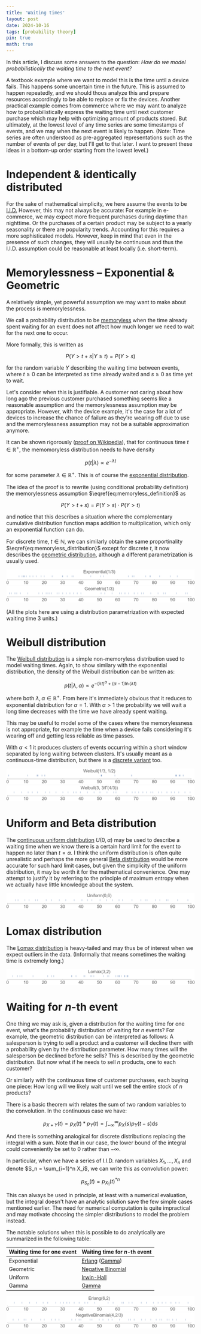 ```yaml
---
title: 'Waiting times'
layout: post
date: 2024-10-16
tags: [probability theory]
pin: true
math: true
---
```


In this article, I discuss some answers to the question:
_How do we model probabilistically the waiting time to the next event?_

A textbook example where we want to model this is the time until a device fails. This happens some uncertain time in the future.
This is assumed to happen repeatedly, and we should thous analyze this and prepare resources accordingly to be able to replace or fix the devices.
Another practical example comes from commerce where we may want to analyze how to probabilistically express the waiting time until
next customer purchase which may help with optimizing amount of products stored.
But ultimately, at the lowest level of any time series are some timestamps of events,
and we may when the next event is likely to happen.
(Note: Time series are often understood as pre-aggregated representations such as the number of events of per day,
but I'll get to that later.
I want to present these ideas in a bottom-up order starting from the lowest level.)

# Independent & identically distributed
For the sake of mathematical simplicity, we here assume the events to be [I.I.D.](https://en.wikipedia.org/wiki/Independent_and_identically_distributed_random_variables)
However, this may not always be accurate:
For example in e-commerce, we may expect more frequent purchases during daytime than nighttime. 
Or the purchases of a certain product may be subject to a yearly seasonality or there are popularity trends. 
Accounting for this requires a more sophisticated models.
However, keep in mind that even in the presence of such changes, they will usually be continuous
and thus the I.I.D. assumption could be reasonable at least locally (i.e. short-term).

# Memorylessness – Exponential & Geometric
A relatively simple, yet powerful assumption we may want to make about the process is memorylessness.

We call a probability distribution to be [memoryless](https://en.wikipedia.org/wiki/Memorylessness) when 
the time already spent waiting for an event does not affect how much longer we need to wait for the next one to occur.

More formally, this is written as 

$$\begin{equation} \label{eq:memoryless_definition} P(Y > t+s | Y \ge t)=P(Y > s) \end{equation}$$

for the random variable $Y$ describing the waiting time between events, where $t\ge0$ can be interpreted as time already waited and $s\ge0$ as time yet to wait.
    
Let's consider when this is justifiable.
A customer not caring about how long ago the previous customer purchased something seems like a reasonable assumption and the memorylessness assumption may be appropriate.
However, with the device example, it's the case for a lot of devices to increase the chance of failure as they're wearing off due to use and the memorylessness assumption may not be a suitable approximation anymore. 

It can be shown rigorously ([proof on Wikipedia](https://en.wikipedia.org/wiki/Memorylessness)), that for continuous time $t \in \mathbb{R}^+$, the memomoryless distribution
needs to have density 

$$\begin{equation}\label{eq:memoryless_distribution} p(t|\lambda) \propto e^{-\lambda t} \end{equation}$$

for some parameter $\lambda \in \mathbb{R}^+$.
This is of course the [exponential distribution](https://en.wikipedia.org/wiki/Exponential_distribution).

The idea of the proof is to rewrite (using conditional probability definition) the memorylessness assumption $\eqref{eq:memoryless_definition}$ as

$$P(Y > t+s) = P(Y > s) \cdot P(Y > t)$$

and notice that this describes a situation where the complementary cumulative distribution function maps addition to multiplication,
which only an exponential function can do.

For discrete time, $t \in \mathbb{N}$, we can similarly obtain the same proportinality $\eqref{eq:memoryless_distribution}$
except for discrete $t$, it now describes the [geometric distribution](https://en.wikipedia.org/wiki/Geometric_distribution),
although a different parametrization is usually used.

![](/assets/images/exponential_events.png "Sample waiting times from Exponential(1/3) distribution")
![](/assets/images/geometric_events.png "Sample waiting times Geometric(1/3) distribution")

(All the plots here are using a distribution parametrization with expected waiting time 3 units.)

# Weibull distribution
The [Weibull distribution](https://en.wikipedia.org/wiki/Weibull_distribution) is a simple non-memoryless distribution used to model waiting times.
Again, to show similary with the exponential distribution, the density of the Weibull distribution can be written as:

$$ p(t|\lambda,\alpha) \propto e^{- (\lambda t)^{\alpha} + (\alpha-1)\ln(\lambda t)} $$

where both $\lambda,\alpha \in \mathbb{R}^+$.
From here it's immediately obvious that it reduces to exponential distribution for <nobr>$\alpha=1$.</nobr>
With $\alpha>1$ the probability we will wait a long time decreases with the time we have already spent waiting.

This may be useful to model some of the cases where the memorylessness is not appropriate,
for example the time when a device fails considering it's wearing off and getting less reliable as time passes.

With $\alpha<1$ it produces clusters of events occurring within a short window separated by long waiting between clusters. 
It's usually meant as a continuous-time distribution, but there is a [discrete variant](https://en.wikipedia.org/wiki/Discrete_Weibull_distribution) too.

![](/assets/images/weibull_events1.png "Sample waiting times from Weibull(1/3, 1/2) distribution")
![](/assets/images/weibull_events2.png "Sample waiting times from Weibull(3, 3/Γ(4/3)) distribution")


# Uniform and Beta distribution
The [continuous uniform distribution](https://en.wikipedia.org/wiki/Continuous_uniform_distribution) $U(0, \alpha)$ may be used to describe a waiting time when we know there is a certain hard limit for the event to happen no later than $t=\alpha$.
I think the uniform distribution is often quite unrealistic and perhaps the more general [Beta distribution](https://en.wikipedia.org/wiki/Beta_distribution) would be more accurate for such hard limit cases,
but given the simplicity of the uniform distribution, it may be worth it for the mathematical convenience.
One may attempt to justify it by referring to the principle of maximum entropy when we actually have little knowledge about the system.

![](/assets/images/uniform_events.png "Sample waiting times from continuous Uniform(0,6) distribution")

# Lomax distribution
The [Lomax distribution](https://en.wikipedia.org/wiki/Lomax_distribution) is heavy-tailed and may thus be of interest when we expect outliers in the data. 
(Informally that means sometimes the waiting time is extremely long.)

![](/assets/images/lomax_events.png "Sample waiting times from Lomax(3,2) distribution")


# Waiting for $n$-th event
One thing we may ask is, given a distribution for the waiting time for one event, what's the probability distribution of waiting for $n$ events?
For example, the geometric distribution can be interpreted as follows:
A salesperson is trying to sell a product and a customer will decline them with a probability given by the distribution parameter.
How many times will the salesperson be declined before he sells? This is described by the geometric distribution.
But now what if he needs to sell $n$ products, one to each customer?

Or similarly with the continuous time of customer purchases, each buying one piece: How long will we likely wait until we sell the entire stock of $n$ products? 

There is a basic theorem with relates the sum of two random variables to the convolution. In the continuous case we have:

$$p_{X+Y}(t) = p_X(t) \ast p_Y(t) = \int_{-\infty}^{\infty} p_X(s) p_Y(t-s) \mathrm{d}s$$

And there is something analogical for discrete distributions replacing the integral with a sum.
Note that in our case, the lower bound of the integral could conveniently be set to $0$ rather than $-\infty$.

In particular, when we have a series of I.I.D. random variables $X_1, ..., X_n$
and denote $S_n = \sum_{i=1}^n X_i$, we can write this as convolution power:

$$p_{S_n}(t) = p_{X_1}(t)^{\ast n}$$

This can always be used in principle, at least with a numerical evaluation, but the integral doesn't have an analytic solution save the few simple cases mentioned earlier.
The need for numerical computation is quite impractical and may motivate choosing the simpler distributions to model the problem instead.

The notable solutions when this is possible to do analytically are summarized in the following table:

| Waiting time for one event | Waiting time for $n$-th event                                                                                           |
|----------------------------|-------------------------------------------------------------------------------------------------------------------------|
| Exponential                | [Erlang](https://en.wikipedia.org/wiki/Erlang_distribution) ([Gamma](https://en.wikipedia.org/wiki/Gamma_distribution)) |
| Geometric                  | [Negative Binomial](https://en.wikipedia.org/wiki/Negative_binomial_distribution)                                       |
| Uniform                    | [Irwin-Hall](https://en.wikipedia.org/wiki/Irwin%E2%80%93Hall_distribution)                                             |
| Gamma                      | [Gamma](https://en.wikipedia.org/wiki/Gamma_distribution)                                                               |

![](/assets/images/erlang_events.png "Sample waiting times from Erlang(6,2) distribution")
![](/assets/images/nb_events.png "Sample waiting times from NegativeBinomial(4,2/3) distribution")
